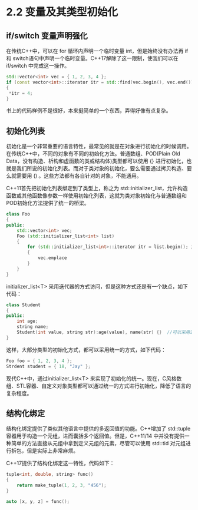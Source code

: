 # 2.2 变量及其类型初始化

## if/switch 变量声明强化

​在传统C++中，可以在 for 循环内声明一个临时变量 int，但是始终没有办法再 if 和 switch语句中声明一个临时变量。C++17解除了这一限制，使我们可以在 if/switch 中完成这一操作。

```C++
std::vector<int> vec = { 1, 2, 3, 4 };
if (const vector<int>::iterator itr = std::find(vec.begin(), vec.end()), 3; itr != vec.end())
{
 *itr = 4;
}
```

书上的代码样例不是很好，本来挺简单的一个东西，弄得好像有点复杂。

## 初始化列表

初始化是一个非常重要的语言特性，最常见的就是在对象进行初始化的时候调用。在传统C++中，不同的对象有不同的初始化方法。普通数组、POD(Plain Old Data，没有构造、析构和虚函数的类或结构体)类型都可以使用 {} 进行初始化，也就是我们所说的初始化列表。而对于类对象的初始化，要么需要通过拷贝构造、要么就需要用 () 。这些方法都有各自针对的对象，不能通用。

C++11首先把初始化列表绑定到了类型上，称之为 std::initializer_list，允许构造函数或其他函数像参数一样使用初始化列表，这就为类对象初始化与普通数组和POD初始化方法提供了统一的桥梁。

```C++
class Foo
{
public:
    std::vector<int> vec;
    Foo (std::initializer_list<int> list)
    {
        for (std::initializer_list<int>::iterator itr = list.begin(); it != list.end(); ++it)
        {
            vec.emplace
        }
    }
}
```

initializer_list\<T> 采用迭代器的方式访问，但是这种方式还是有一个缺点，如下代码：

```C++
class Student
{
public:
    int age;
    string name;
    Student(int value, string str):age(value), name(str) {}  //可以采用这种方式
}
```

这样，大部分类型的初始化方式，都可以采用统一的方式，如下代码：

```C++
Foo foo = { 1, 2, 3, 4 };
Strdent student = { 18, "Jay" };
```

现代C++中，通过initializer_list\<T> 来实现了初始化的统一。现在，C风格数组、STL容器、自定义对象类型都可以通过统一的方式进行初始化，降低了语言的复杂程度。

## 结构化绑定

结构化绑定提供了类似其他语言中提供的多返回值的功能。C++增加了 std::tuple 容器用于构造一个元组，进而囊括多个返回值。但是，C++11/14 中并没有提供一种简单的方法直接从元组中拿到定义元组的元素，尽管可以使用 std::tid 对元组进行拆包，但是实际上非常麻烦。

C++17提供了结构化绑定这一特性，代码如下：

```C++
tuple<int, double, string> func()
{
    return make_tuple(1, 2, 3, "456");
}

auto [x, y, z] = func();
```
